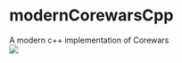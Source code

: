 # modernCorewarsCpp
A modern c++ implementation of Corewars
</br>
![](https://github.com/codedraughtsman/modernCorewarsCpp/workflows/C++%20CI/badge.svg)

